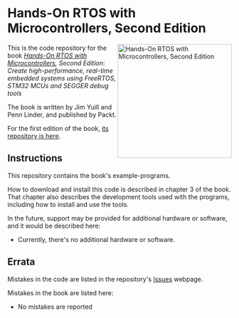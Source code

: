 # Hands-On RTOS with Microcontrollers, Second Edition
<a href="https://www.packtpub.com/en-us/product/hands-on-rtos-with-microcontrollers-9781803243047"> <img src="https://content.packt.com/_/image/xxlarge/B18584/cover_image.jpg?version=1749107709" alt="Hands-On RTOS with Microcontrollers, Second Edition" itemprop="url" height="256px" align="right"></a>

This is the code repository for the book *[Hands-On RTOS with Microcontrollers](https://www.packtpub.com/en-us/product/hands-on-rtos-with-microcontrollers-9781803243047), Second Edition*:
<br>
*Create high-performance, real-time embedded systems using FreeRTOS, STM32 MCUs and SEGGER debug tools*

The book is written by Jim Yuill and Penn Linder, and published by Packt.

For the first edition of the book, [its repository is here](https://github.com/PacktPublishing/Hands-On-RTOS-with-Microcontrollers).

## Instructions

This repository contains the book's example-programs.

How to download and install this code is described in chapter 3 of the book.
That chapter also describes the development tools used with the programs, including how to install and use the tools.

In the future, support may be provided for additional hardware or software, and it would be described here:
* Currently, there's no additional hardware or software.

## Errata
Mistakes in the code are listed in the repository's [Issues](https://github.com/PacktPublishing/Hands-On-RTOS-with-Microcontrollers-Second-Edition/issues) webpage.

Mistakes in the book are listed here:
* No mistakes are reported

